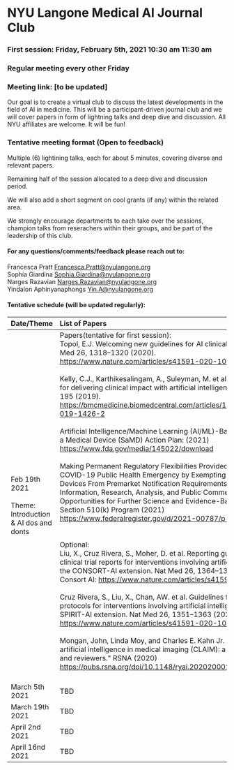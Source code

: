 # NYU Langone Medical AI Journal Club

### First session: Friday, February 5th, 2021 10:30 am 11:30 am
### Regular meeting every other Friday
### Meeting link: [to be updated]

Our goal is to create a virtual club to discuss the latest developments in the field of AI in medicine.
This will be a participant-driven journal club and we will cover papers in form of lightning talks and deep dive and discussion. 
All NYU affiliates are welcome. It will be fun!

### Tentative meeting format (Open to feedback)
Multiple (6) lightining talks, each for about 5 minutes, covering diverse and relevant papers.

Remaining half of the session allocated to a deep dive and discussion period.

We will also add a short segment on cool grants (if any) within the related area.

We strongly encourage departments to each take over the sessions, champion talks from reserachers within their groups, and be part of the leadership of this club. 

#### For any questions/comments/feedback please reach out to:
Francesca Pratt  Francesca.Pratt@nyulangone.org<br>
Sophia Giardina  Sophia.Giardina@nyulangone.org<br>
Narges Razavian Narges.Razavian@nyulangone.org<br>
Yindalon Aphinyanaphongs Yin.A@nyulangone.org<br>

#### Tentative schedule (will be updated regularly):

| Date/Theme  | List of Papers  |
:- | :-----------| 
Feb 19th 2021 <br><br> Theme:<br> Introduction & AI dos and donts  |  Papers(tentative for first session): <br>Topol, E.J. Welcoming new guidelines for AI clinical research. Nat Med 26, 1318–1320 (2020).<br>https://www.nature.com/articles/s41591-020-1042-x <br><br>Kelly, C.J., Karthikesalingam, A., Suleyman, M. et al. Key challenges for delivering clinical impact with artificial intelligence. BMC Med 17, 195 (2019).<br>https://bmcmedicine.biomedcentral.com/articles/10.1186/s12916-019-1426-2 <br><br> Artificial Intelligence/Machine Learning (AI/ML)-Based. Software as a Medical Device (SaMD) Action Plan: (2021) https://www.fda.gov/media/145022/download <br><br> Making Permanent Regulatory Flexibilities Provided During the COVID-19 Public Health Emergency by Exempting Certain Medical Devices From Premarket Notification Requirements; Request for Information, Research, Analysis, and Public Comment on Opportunities for Further Science and Evidence-Based Reform of Section 510(k) Program (2021) <br> https://www.federalregister.gov/d/2021-00787/p-64 <br><br><br> Optional:<br> Liu, X., Cruz Rivera, S., Moher, D. et al. Reporting guidelines for clinical trial reports for interventions involving artificial intelligence: the CONSORT-AI extension. Nat Med 26, 1364–1374 (2020). <br> Consort AI: https://www.nature.com/articles/s41591-020-1034-x <br><br> Cruz Rivera, S., Liu, X., Chan, AW. et al. Guidelines for clinical trial protocols for interventions involving artificial intelligence: the SPIRIT-AI extension. Nat Med 26, 1351–1363 (2020). <br> https://www.nature.com/articles/s41591-020-1037-7 <br><br> Mongan, John, Linda Moy, and Charles E. Kahn Jr. "Checklist for artificial intelligence in medical imaging (CLAIM): a guide for authors and reviewers." RSNA (2020)<br>https://pubs.rsna.org/doi/10.1148/ryai.2020200029 <br><br>  |
| March 5th 2021 |  TBD   |
| March 19th 2021 |  TBD   |
| April 2nd 2021 |  TBD   |
| April 16nd 2021 |  TBD   |

